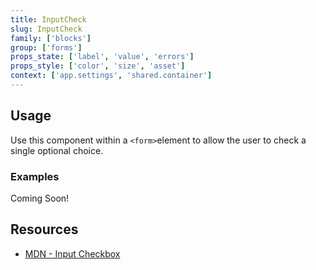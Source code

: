 ```yaml
---
title: InputCheck
slug: InputCheck
family: ['blocks']
group: ['forms']
props_state: ['label', 'value', 'errors']
props_style: ['color', 'size', 'asset']
context: ['app.settings', 'shared.container']
---
```


## Usage

Use this component within a `<form>`element to allow the user to check a single optional choice.

### Examples

<p class="feedback emoji:default">Coming Soon!</p>

## Resources

- [MDN - Input Checkbox](https://developer.mozilla.org/en-US/docs/Web/HTML/Element/input/checkbox)
